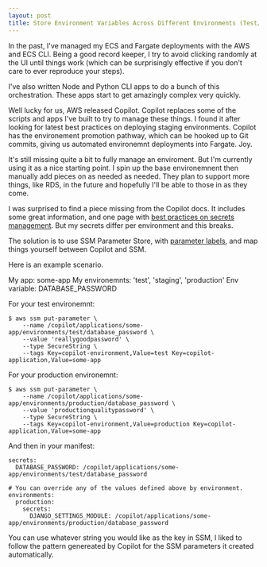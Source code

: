 ```yaml
---
layout: post
title: Store Environment Variables Across Different Environments (Test/Stage/Production) with SSM Parameter Store for Copilot
---
```


In the past, I've managed my ECS and Fargate deployments with the AWS and ECS CLI. Being a good record keeper, I try to avoid clicking randomly at the UI until things work (which can be surprisingly effective if you don't care to ever reproduce your steps).

I've also written Node and Python CLI apps to do a bunch of this orchestration. These apps start to get amazingly complex very quickly.

Well lucky for us, AWS released Copilot. Copilot replaces some of the scripts and apps I've built to try to manage these things. I found it after looking for latest best practices on deploying staging environments. Copilot has the environement promotion pathway, which can be hooked up to Git commits, giving us automated environemnt deployments into Fargate. Joy.

It's still missing quite a bit to fully manage an enviroment. But I'm currently using it as a nice starting point. I spin up the base environemnent then manually add pieces on as needed as needed. They plan to support more things, like RDS, in the future and hopefully I'll be able to those in as they come.

I was surprised to find a piece missing from the Copilot docs. It includes some great information, and one page with [best practices on secrets management](https://aws.github.io/copilot-cli/docs/developing/secrets/). But my secrets differ per environment and this breaks.

The solution is to use SSM Parameter Store, with [parameter labels](https://aws.amazon.com/blogs/mt/use-parameter-labels-for-easy-configuration-update-across-environments/), and map things yourself between Copilot and SSM.

Here is an example scenario.

My app: some-app
My environemnts: 'test', 'staging', 'production'
Env variable: DATABASE_PASSWORD

For your test environemnt:
```
$ aws ssm put-parameter \
    --name /copilot/applications/some-app/environments/test/database_password \
    --value 'reallygoodpassword' \
    --type SecureString \
    --tags Key=copilot-environment,Value=test Key=copilot-application,Value=some-app
```

For your production environemnt:
```
$ aws ssm put-parameter \
    --name /copilot/applications/some-app/environments/production/database_password \
    --value 'productionqualitypassword' \
    --type SecureString \
    --tags Key=copilot-environment,Value=production Key=copilot-application,Value=some-app
```

And then in your manifest:

```
secrets:
  DATABASE_PASSWORD: /copilot/applications/some-app/environments/test/database_password

# You can override any of the values defined above by environment.
environments:
  production:
    secrets:
      DJANGO_SETTINGS_MODULE: /copilot/applications/some-app/environments/production/database_password
```

You can use whatever string you would like as the key in SSM, I liked to follow the pattern genereated by Copilot for the SSM parameters it created automatically.
      
